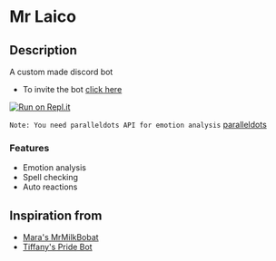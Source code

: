 # Mr Laico 


## Description
A custom made discord bot
- To invite the bot [click here](https://discord.com/api/oauth2/authorize?client_id=854482502214221856&permissions=0&scope=bot)

[![Run on Repl.it](Here)](https://replit.com/@Abusayid693/MrLaicoBobat)

`Note: You need paralleldots API for emotion analysis`
[paralleldots](https://komprehend.io)

### Features
- Emotion analysis
- Spell checking
- Auto reactions

## Inspiration from
- [Mara's MrMilkBobat](https://github.com/Abusayid693/MrMilkBobat)
- [Tiffany's Pride Bot](https://github.com/tyffical/Pridebot)
